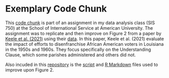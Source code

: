 # Exemplary Code Chunk
This [code chunk](exemplary-code-chunk.pdf) is part of an assignment in my data analysis class (SIS 750) at the School of International Service at American University. The assignment was to replicate and then improve on Figure 2 from a paper by [Keele et al. (2021)](https://doi.org/10.1017/S0003055421000034) using their [data](la_turnout_basic.dta). In this paper, Keele et al. (2021) evaluate the impact of efforts to disenfranchise African American voters in Louisiana in the 1950s and 1960s. They focus specifically on the Understanding Clause, which some parishes administered and others did not.

Also incuded in this [repository](https://github.com/kelliehaddon/exemplary-code-chunk) is the [script](exemplary-code-chunk.R) and [R Markdown](exemplary-code-chunk.Rmd) files used to improve upon Figure 2.
